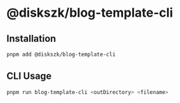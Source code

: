 # @diskszk/blog-template-cli

## Installation

```sh
pnpm add @diskszk/blog-template-cli
```

## CLI Usage

```sh
pnpm run blog-template-cli <outDirectory> <filename>
```

